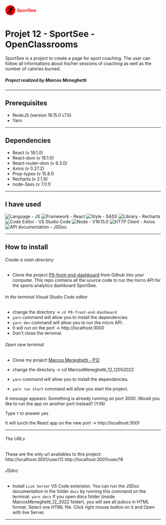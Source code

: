   <img src="./src/assets/logo.png" width="100" />

# Projet 12 - SportSee - OpenClassrooms

SportSee is a project to create a page for sport coaching. The user can follow all informations about his/her sessions of coaching as well as the number of calories burned.

##### Project realized by Marcos Meneghetti

---

## Prerequisites

- NodeJS (version 16.15.0 LTS)
- Yarn

---

## Dependencies

- React (v 18.1.0)
- React-dom (v 18.1.0)
- React-router-dom (v 6.3.0)
- Axios (v 0.27.2)
- Prop-types (v 15.8.1)
- Recharts (v 2.1.9)
- node-Sass (v 7.0.1)

---

## I have used

![Language - JS](https://img.shields.io/static/v1?label=Language&message=JS&color=red&style=for-the-badge&logo=javascript) ![Framework - React](https://img.shields.io/static/v1?label=Framework&message=React&color=green&style=for-the-badge&logo=react) ![Style - SASS](https://img.shields.io/static/v1?label=Style&message=SASS&color=orange&style=for-the-badge&logo=sass) ![Library - Recharts](https://img.shields.io/static/v1?label=Library&message=Recharts&color=blue&style=for-the-badge) ![Code Editor - VS Studio Code](https://img.shields.io/static/v1?label=Code+Editor&message=VS+Studio+Code&color=yellow&style=for-the-badge&logo=Visual+Studio+Code) ![Node - V16.15.0](https://img.shields.io/static/v1?label=Node&message=V16.15.0&color=brown&style=for-the-badge&logo=Node) ![HTTP Client - Axios](https://img.shields.io/static/v1?label=HTTP+Client&message=Axios&color=purple&style=for-the-badge) ![API documentation - JSDoc](https://img.shields.io/static/v1?label=API+documentation&message=JSDoc&color=pink&style=for-the-badge)

---

## How to install

###### Create a main directory

- Clone the project [P9-front-end-dashboard](https://github.com/OpenClassrooms-Student-Center/P9-front-end-dashboard) from Github into your computer. This repo contains all the source code to run the micro API for the sports analytics dashboard SportSee.

###### In the terminal Visual Studio Code editor

- change the directory -> `cd P9-front-end-dashboard`
- `yarn` command will allow you to install the dependencies.
- `yarn dev` command will allow you to run the micro API.
- It will run on the port -> http://localhost:3000
- Don't close the terminal.

###### Open new terminal

- Clone my project [Marcos Meneghetti - P12](https://github.com/MarcosMene/MarcosMeneghetti_12_12052022.git)

- change the directory -> cd MarcosMeneghetti_12_12052022
- `yarn` command will allow you to install the dependencies.
- `yarn run start` command will allow you start the project.

A message appears: Something is already running on port 3000. Would you like to run the app on another port instead? (Y/N)

Type `Y` to answer yes

It will lunch the React app on the new port -> http://localhost:3001

---

###### The URLs

These are the only url availables to this project:
http://localhost:3001/user/12
http://localhost:3001/user/18

###### JSdoc

- Install `Live Server` VS Code extension.
  You can run the JSDoc documentation in the folder `docs` by running this command on the terminal:
  `yarn docs`
  If you open docs folder (inside MarcosMeneghetti_12_2022 folder), you will see all jsdocs in HTML format. Select one HTML file. Click right mouse button on it and Open with live Server.

---
